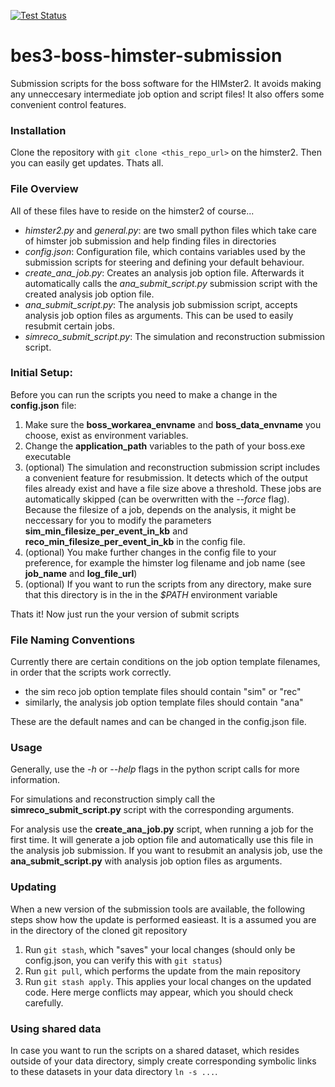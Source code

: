 [![Test Status](https://travis-ci.com/spflueger/bes3-boss-himster-submission.svg?branch=master)](https://travis-ci.com/spflueger/bes3-boss-himster-submission)

# bes3-boss-himster-submission
Submission scripts for the boss software for the HIMster2.
It avoids making any unneccesary intermediate job option and script files! It also offers some convenient control features.

### Installation
Clone the repository with `git clone <this_repo_url>` on the himster2. Then you can easily get updates.
Thats all.

### File Overview
All of these files have to reside on the himster2 of course...
- *himster2.py* and *general.py*: are two small python files which take care of himster job submission and help finding files in directories
- *config.json*: Configuration file, which contains variables used by the submission scripts for steering and defining your default behaviour.
- *create_ana_job.py*: Creates an analysis job option file. Afterwards it automatically calls the *ana_submit_script.py* submission script with the created analysis job option file.
- *ana_submit_script.py*: The analysis job submission script, accepts analysis job option files as arguments. This can be used to easily resubmit certain jobs.
- *simreco_submit_script.py*: The simulation and reconstruction submission script.

### Initial Setup:
Before you can run the scripts you need to make a change in the **config.json** file:
1. Make sure the **boss_workarea_envname** and **boss_data_envname** you choose, exist as
environment variables.
2. Change the **application_path** variables to the path of your boss.exe executable
3. (optional) The simulation and reconstruction submission script includes a convenient feature for resubmission. It detects which of the output files already exist and have a file size
above a threshold. These jobs are automatically skipped (can be overwritten with the *--force* flag). Because the filesize of a job, depends on the analysis, 
it might be neccessary for you to modify the parameters **sim_min_filesize_per_event_in_kb** and **reco_min_filesize_per_event_in_kb** in the config file.
4. (optional) You make further changes in the config file to your preference, for example the himster log filename and job name (see **job_name** and **log_file_url**)
5. (optional) If you want to run the scripts from any directory, make sure that this 
directory is in the in the *$PATH* environment variable

Thats it! Now just run the your version of submit scripts

### File Naming Conventions
Currently there are certain conditions on the job option template filenames, in order that the scripts work correctly.
- the sim reco job option template files should contain "sim" or "rec"
- similarly, the analysis job option template files should contain "ana"

These are the default names and can be changed in the config.json file.

### Usage
Generally, use the *-h* or *--help* flags in the python script calls for more information.

For simulations and reconstruction simply call the **simreco_submit_script.py** script with the corresponding arguments.

For analysis use the **create_ana_job.py** script, when running a job for the first time. It will generate a job option file and automatically use this file in the analysis job submission.
If you want to resubmit an analysis job, use the **ana_submit_script.py** with analysis job option files as arguments.

### Updating
When a new version of the submission tools are available, the following steps show how the update is performed easieast.
It is a assumed you are in the directory of the cloned git repository

1. Run `git stash`, which "saves" your local changes (should only be config.json, you can verify this with `git status`)
2. Run `git pull`, which performs the update from the main repository
3. Run `git stash apply`. This applies your local changes on the updated code. Here merge conflicts may appear, which you should check carefully.

### Using shared data
In case you want to run the scripts on a shared dataset, which resides outside of your data directory, simply create corresponding symbolic links to these datasets in your data directory `ln -s ...`.
